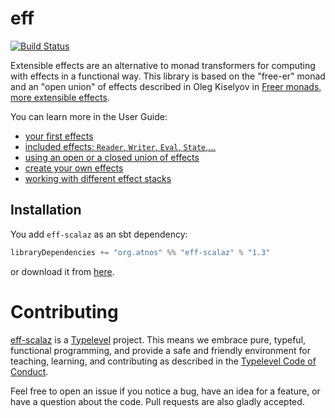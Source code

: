 # eff

[![Build Status](https://travis-ci.org/atnos-org/eff-scalaz.png?branch=master)](https://travis-ci.org/atnos-org/eff-scalaz)

Extensible effects are an alternative to monad transformers for computing with effects in a functional way. 
This library is based on the "free-er" monad and an "open union" of effects described in 
Oleg Kiselyov in [Freer monads, more extensible effects](http://okmij.org/ftp/Haskell/extensible/more.pdf).

You can learn more in the User Guide:

 - [your first effects](http://atnos-org.github.io/eff-scalaz/org.atnos.site.Introduction.html)
 - [included effects: `Reader`, `Writer`, `Eval`, `State`,...](http://atnos-org.github.io/eff-scalaz/org.atnos.site.OutOfTheBox.html)
 - [using an open or a closed union of effects](http://atnos-org.github.io/eff-scalaz/org.atnos.site.OpenClosed.html)
 - [create your own effects](http://atnos-org.github.io/eff-scalaz/org.atnos.site.CreateEffects.html)
 - [working with different effect stacks](http://atnos-org.github.io/eff-scalaz/org.atnos.site.TransformStack.html)
 
## Installation

You add `eff-scalaz` as an sbt dependency:
```scala
libraryDependencies += "org.atnos" %% "eff-scalaz" % "1.3"
```

or download it from [here](https://oss.sonatype.org/content/repositories/releases/org/atnos/eff-scalaz_2.11/1.3/eff-scalaz_2.11-1.3.jar).
 
# Contributing
 
[eff-scalaz](https://github.com/atnos-org/eff-scalaz/) is a [Typelevel](http://typelevel.org) project. This means we embrace pure, typeful, functional programming,
and provide a safe and friendly environment for teaching, learning, and contributing as described in the [Typelevel Code of Conduct](http://typelevel.org/conduct.html). 

Feel free to open an issue if you notice a bug, have an idea for a feature, or have a question about the code. Pull requests are also gladly accepted. 
 
